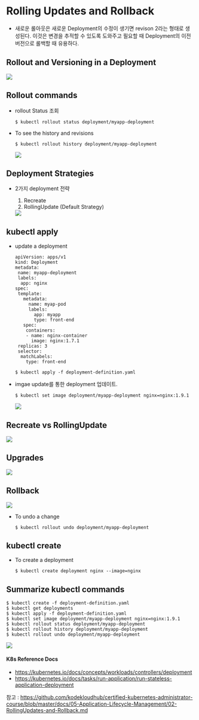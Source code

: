 # Rolling Updates and Rollback
- 새로운 롤아웃은 새로운 Deployment의 수정이 생기면 revison 2라는 형태로 생성된다.
   이것은 변경을 추적할 수 있도록 도와주고 필요할 때 Deployment의 이전 버전으로 롤백할 때 유용하다.

## Rollout and Versioning in a Deployment

  <img src = https://github.com/kodekloudhub/certified-kubernetes-administrator-course/blob/master/images/rollv.PNG>
  
## Rollout commands
- rollout Status 조회
  ```
  $ kubectl rollout status deployment/myapp-deployment
  ```
- To see the history and revisions
  ```
  $ kubectl rollout history deployment/myapp-deployment
  ```
 
  <img src = https://github.com/kodekloudhub/certified-kubernetes-administrator-course/blob/master/images/rollc.PNG>
  
## Deployment Strategies
- 2가지 deployment 전략
  1. Recreate
  2. RollingUpdate (Default Strategy)
  
  <img src = https://github.com/kodekloudhub/certified-kubernetes-administrator-course/blob/master/images/dst.PNG>
  
## kubectl apply
- update a deployment
  ```
  apiVersion: apps/v1
  kind: Deployment
  metadata:
   name: myapp-deployment
   labels:
    app: nginx
  spec:
   template:
     metadata:
       name: myap-pod
       labels:
         app: myapp
         type: front-end
     spec:
      containers:
      - name: nginx-container
        image: nginx:1.7.1
   replicas: 3
   selector:
    matchLabels:
      type: front-end       
  ```
  ```
  $ kubectl apply -f deployment-definition.yaml
  ```
- imgae update를 통한 deployment 업데이트.
  ```
  $ kubectl set image deployment/myapp-deployment nginx=nginx:1.9.1
  ```
  <img src = https://github.com/kodekloudhub/certified-kubernetes-administrator-course/blob/master/images/ka.PNG>
  
## Recreate vs RollingUpdate
  
  <img src = https://github.com/kodekloudhub/certified-kubernetes-administrator-course/blob/master/images/rcrl.PNG>
  
## Upgrades

  <img src = https://github.com/kodekloudhub/certified-kubernetes-administrator-course/blob/master/images/up.PNG>
  
## Rollback
  
  <img src = https://github.com/kodekloudhub/certified-kubernetes-administrator-course/blob/master/images/rb.PNG>
  
- To undo a change
  ```
  $ kubectl rollout undo deployment/myapp-deployment
  ```
  
## kubectl create
- To create a deployment
  ```
  $ kubectl create deployment nginx --image=nginx
  ```
## Summarize kubectl commands
```
$ kubectl create -f deployment-definition.yaml
$ kubectl get deployments
$ kubectl apply -f deployment-definition.yaml
$ kubectl set image deployment/myapp-deployment nginx=nginx:1.9.1
$ kubectl rollout status deployment/myapp-deployment
$ kubectl rollout history deployment/myapp-deployment
$ kubectl rollout undo deployment/myapp-deployment
```

<img src = https://github.com/kodekloudhub/certified-kubernetes-administrator-course/blob/master/images/sum.PNG>
 
#### K8s Reference Docs
- https://kubernetes.io/docs/concepts/workloads/controllers/deployment
- https://kubernetes.io/docs/tasks/run-application/run-stateless-application-deployment

참고 : https://github.com/kodekloudhub/certified-kubernetes-administrator-course/blob/master/docs/05-Application-Lifecycle-Management/02-RollingUpdates-and-Rollback.md
